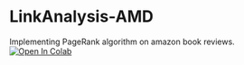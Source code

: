 # LinkAnalysis-AMD
Implementing PageRank algorithm on amazon book reviews.
[![Open In Colab](https://colab.research.google.com/assets/colab-badge.svg)](https://colab.research.google.com/github/Dianaamrn/LinkAnalysis-AMD/blob/main/AMD_AMIRIAN_SUBSETRUN_RUNS_ON_COLAB.ipynb)
